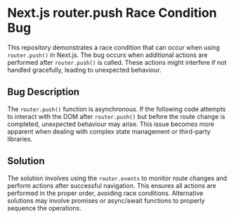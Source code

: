 # Next.js router.push Race Condition Bug

This repository demonstrates a race condition that can occur when using `router.push()` in Next.js. The bug occurs when additional actions are performed after `router.push()` is called. These actions might interfere if not handled gracefully, leading to unexpected behaviour.

## Bug Description

The `router.push()` function is asynchronous. If the following code attempts to interact with the DOM after `router.push()` but before the route change is completed, unexpected behaviour may arise.  This issue becomes more apparent when dealing with complex state management or third-party libraries.

## Solution

The solution involves using the `router.events` to monitor route changes and perform actions after successful navigation.  This ensures all actions are performed in the proper order, avoiding race conditions.   Alternative solutions may involve promises or async/await functions to properly sequence the operations.
